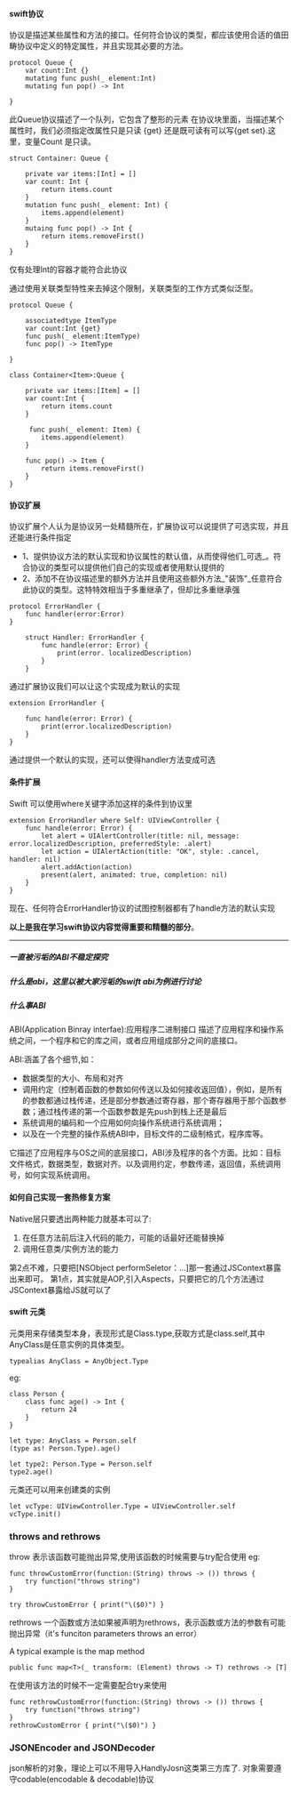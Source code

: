 #### swift协议
协议是描述某些属性和方法的接口。任何符合协议的类型，都应该使用合适的值田畴协议中定义的特定属性，并且实现其必要的方法。

```
protocol Queue {
	var count:Int {}
	mutating func push(_ element:Int)
	mutating fun pop() -> Int

}

```

此Queue协议描述了一个队列，它包含了整形的元素
在协议块里面，当描述某个属性时，我们必须指定改属性只是只读 {get} 还是既可读有可以写{get set}.这里，变量Count 是只读。

```
struct Container: Queue {

	private var items:[Int] = []
	var count: Int {
		return items.count
	}
	mutation func push(_ element: Int) {
	 	items.append(element)
	}
	mutaing func pop() -> Int {
		return items.removeFirst()
	}
}
```

仅有处理Int的容器才能符合此协议

通过使用关联类型特性来去掉这个限制，关联类型的工作方式类似泛型。

```
protocol Queue {

	associatedtype ItemType
	var count:Int {get}
	func push(_ element:ItemType)
	func pop() -> ItemType
	
}
```

```
class Container<Item>:Queue {

	private var items:[Item] = []
	var count:Int {
		return items.count
	}
	
	 func push(_ element: Item) {
        items.append(element)
    }

    func pop() -> Item {
        return items.removeFirst()
    }
}

```

#### 协议扩展
协议扩展个人认为是协议另一处精髓所在，扩展协议可以说提供了可选实现，并且还能进行条件指定

* 1、提供协议方法的默认实现和协议属性的默认值，从而使得他们_可选_。符合协议的类型可以提供他们自己的实现或者使用默认提供的
* 2、添加不在协议描述里的额外方法并且使用这些额外方法_"装饰"_任意符合此协议的类型。这特特效相当于多重继承了，但却比多重继承强


```
protocol ErrorHandler {
	func handler(error:Error)
}
```

```
 	struct Handler: ErrorHandler {
 		func handle(error: Error) {
 			print(error. localizedDescription)
 		}
 	}
```

通过扩展协议我们可以让这个实现成为默认的实现

```
extension ErrorHandler {

	func handle(error: Error) {
        print(error.localizedDescription)
    }
}
```

通过提供一个默认的实现，还可以使得handler方法变成可选

#### 条件扩展
Swift 可以使用where关键字添加这样的条件到协议里

```
extension ErrorHandler where Self: UIViewController {  
    func handle(error: Error) {
        let alert = UIAlertController(title: nil, message: error.localizedDescription, preferredStyle: .alert)
        let action = UIAlertAction(title: "OK", style: .cancel, handler: nil)
        alert.addAction(action)
        present(alert, animated: true, completion: nil)
    }
}
```
现在、任何符合ErrorHandler协议的试图控制器都有了handle方法的默认实现


__以上是我在学习swift协议内容觉得重要和精髓的部分__。

___

#####  一直被污垢的ABI不稳定探究

##### 什么是abi，这里以被大家污垢的swift abi为例进行讨论

##### 什么事ABI
ABI(Application Binray interfae):应用程序二进制接口 描述了应用程序和操作系统之间，一个程序和它的库之间，或者应用组成部分之间的底接口。

ABI:涵盖了各个细节,如：

* 数据类型的大小、布局和对齐
* 调用约定（控制着函数的参数如何传送以及如何接收返回值），例如，是所有的参数都通过栈传递，还是部分参数通过寄存器，那个寄存器用于那个函数参数；通过栈传递的第一个函数参数是先push到栈上还是最后
* 系统调用的编码和一个应用如何向操作系统进行系统调用；
* 以及在一个完整的操作系统ABI中，目标文件的二级制格式，程序库等。

它描述了应用程序与OS之间的底层接口，ABI涉及程序的各个方面。比如：目标文件格式，数据类型，数据对齐。以及调用约定，参数传递，返回值，系统调用号，如何实现系统调用。


#### 如何自己实现一套热修复方案

Native层只要透出两种能力就基本可以了:

1. 在任意方法前后注入代码的能力，可能的话最好还能替换掉
2. 调用任意类/实例方法的能力

第2点不难，只要把[NSObject performSeletor：...]那一套通过JSContext暴露出来即可。
第1点，其实就是AOP,引入Aspects，只要把它的几个方法通过JSContext暴露给JS就可以了

#### swift 元类

元类用来存储类型本身，表现形式是Class.type,获取方式是class.self,其中AnyClass是任意实例的具体类型。

```
typealias AnyClass = AnyObject.Type
```
eg:

```
class Person {
	class func age() -> Int {
		return 24
	}
}

let type: AnyClass = Person.self
(type as! Person.Type).age()

let type2: Person.Type = Person.self
type2.age()
```

元类还可以用来创建类的实例

```
let vcType: UIViewController.Type = UIViewController.self
vcType.init()
```



### throws and rethrows

throw 表示该函数可能抛出异常,使用该函数的时候需要与try配合使用
eg:

```
func throwCustomError(function:(String) throws -> ()) throws {
	try function("throws string")
}

try throwCustomError { print("\($0)") }
```

rethrows
一个函数或方法如果被声明为rethrows，表示函数或方法的参数有可能抛出异常（it's funciton parameters throws an error）

A typical example is the map method

```
public func map<T>(_ transform: (Element) throws -> T) rethrows -> [T]
```

在使用该方法的时候不一定需要配合try来使用

```
func rethrowCustomError(function:(String) throws -> ()) throws {
	try function("throws string")
}
rethrowCustomError { print("\($0)") }
```

### JSONEncoder and JSONDecoder
json解析的对象，理论上可以不用导入HandlyJosn这类第三方库了. 对象需要遵守codable(encodable & decodable)协议

